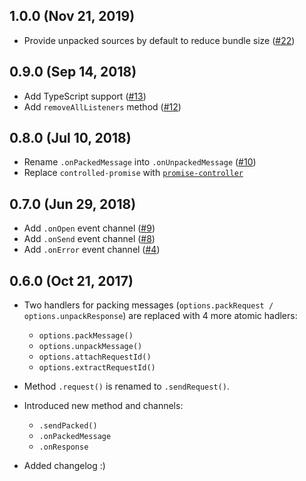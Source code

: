 ## 1.0.0 (Nov 21, 2019)

* Provide unpacked sources by default to reduce bundle size ([#22])

## 0.9.0 (Sep 14, 2018)

* Add TypeScript support ([#13])
* Add `removeAllListeners` method ([#12])

## 0.8.0 (Jul 10, 2018)

* Rename `.onPackedMessage` into `.onUnpackedMessage` ([#10])
* Replace `controlled-promise` with [`promise-controller`](https://github.com/vitalets/promise-controller)

## 0.7.0 (Jun 29, 2018)

* Add `.onOpen` event channel ([#9])
* Add `.onSend` event channel ([#8])
* Add `.onError` event channel ([#4])

## 0.6.0 (Oct 21, 2017)

* Two handlers for packing messages (`options.packRequest / options.unpackResponse`)
are replaced with 4 more atomic hadlers:
  * `options.packMessage()`
  * `options.unpackMessage()`
  * `options.attachRequestId()`
  * `options.extractRequestId()`

* Method `.request()` is renamed to `.sendRequest()`.

* Introduced new method and channels: 
  * `.sendPacked()`
  * `.onPackedMessage`
  * `.onResponse`
  
* Added changelog :)


[#4]: https://github.com/vitalets/websocket-as-promised/issues/4
[#8]: https://github.com/vitalets/websocket-as-promised/issues/8
[#9]: https://github.com/vitalets/websocket-as-promised/issues/9
[#10]: https://github.com/vitalets/websocket-as-promised/issues/10
[#12]: https://github.com/vitalets/websocket-as-promised/issues/12
[#13]: https://github.com/vitalets/websocket-as-promised/issues/13
[#22]: https://github.com/vitalets/websocket-as-promised/issues/22

